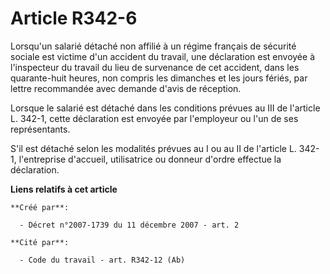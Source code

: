 # Article R342-6

Lorsqu'un salarié détaché non affilié à un régime français de sécurité sociale est victime d'un accident du travail, une
déclaration est envoyée à l'inspecteur du travail du lieu de survenance de cet accident, dans les quarante-huit heures, non
compris les dimanches et les jours fériés, par lettre recommandée avec demande d'avis de réception. 

Lorsque le salarié est détaché dans les conditions prévues au III de l'article L. 342-1, cette déclaration est envoyée par
l'employeur ou l'un de ses représentants.

S'il est détaché selon les modalités prévues au I ou au II de l'article L. 342-1, l'entreprise d'accueil, utilisatrice ou
donneur d'ordre effectue la déclaration.

**Liens relatifs à cet article**

	**Créé par**:

	  - Décret n°2007-1739 du 11 décembre 2007 - art. 2

	**Cité par**:

	  - Code du travail - art. R342-12 (Ab)
